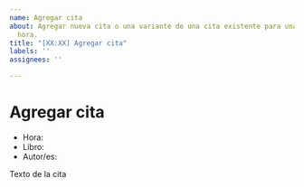 ```yaml
---
name: Agregar cita
about: Agregar nueva cita o una variante de una cita existente para una determinada
  hora.
title: "[XX:XX] Agregar cita"
labels: ''
assignees: ''

---
```


# Agregar cita

- Hora:
- Libro: 
- Autor/es: 

Texto de la cita

<!-- si la cita tiene varios renglones usá `<br>` al final de cada línea -->
